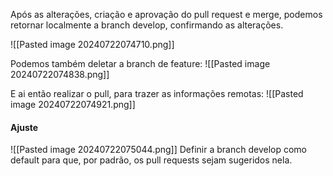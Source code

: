 
Após as alterações, criação e aprovação do pull request e merge, podemos retornar localmente a branch develop, confirmando as alterações.

![[Pasted image 20240722074710.png]]

Podemos também deletar a branch de feature:
![[Pasted image 20240722074838.png]]

E ai então realizar o pull, para trazer as informações remotas:
![[Pasted image 20240722074921.png]]

#### Ajuste
![[Pasted image 20240722075044.png]]
Definir a branch develop como default para que, por padrão, os pull requests sejam sugeridos nela.
